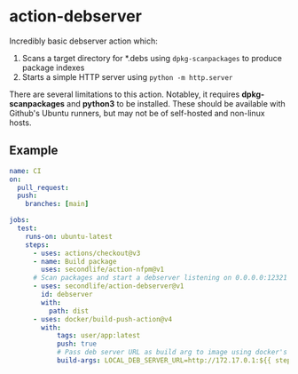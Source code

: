 # action-debserver

Incredibly basic debserver action which:

1. Scans a target directory for *.debs using `dpkg-scanpackages` to produce
   package indexes
2. Starts a simple HTTP server using `python -m http.server`

There are several limitations to this action. Notabley, it requires
**dpkg-scanpackages** and **python3** to be installed. These should be available
with Github's Ubuntu runners, but may not be of self-hosted and non-linux hosts.

## Example

```yaml
name: CI
on:
  pull_request:
  push:
    branches: [main]

jobs:
  test:
    runs-on: ubuntu-latest
    steps:
      - uses: actions/checkout@v3
      - name: Build package 
        uses: secondlife/action-nfpm@v1
      # Scan packages and start a debserver listening on 0.0.0.0:12321
      - uses: secondlife/action-debserver@v1
        id: debserver
        with:
          path: dist
      - uses: docker/build-push-action@v4
        with:
            tags: user/app:latest
            push: true
            # Pass deb server URL as build arg to image using docker's default network gateway (host)
            build-args: LOCAL_DEB_SERVER_URL=http://172.17.0.1:${{ steps.debserver.outputs.port }}
```
